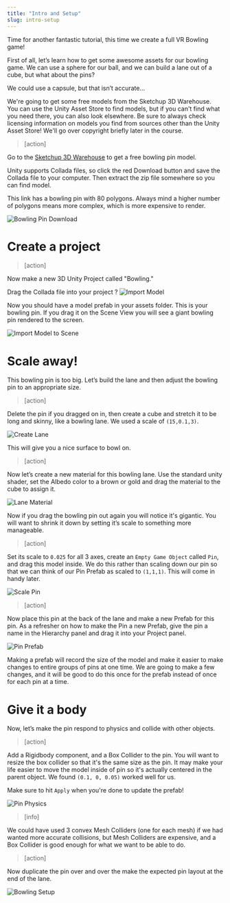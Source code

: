 ```yaml
---
title: "Intro and Setup"
slug: intro-setup
---
```


Time for another fantastic tutorial, this time we create a full VR Bowling game!

First of all, let’s learn how to get some awesome assets for our bowling game. We can use a sphere for our ball, and we can build a lane out of a cube, but what about the pins?

We could use a capsule, but that isn’t accurate...

We're going to get some free models from the Sketchup 3D Warehouse. You can use the Unity Asset Store to find models, but if you can't find what you need there, you can also look elsewhere. Be sure to always check licensing information on models you find from sources other than the Unity Asset Store! We'll go over copyright briefly later in the course.

> [action]
>
Go to the [Sketchup 3D Warehouse](https://3dwarehouse.sketchup.com/model.html?id=9ad3782c82b1e1ba70d6f696167a3190) to get a free bowling pin model.
>
Unity supports Collada files, so click the red Download button and save the Collada file to your computer. Then extract the zip file somewhere so you can find model.

This link has a bowling pin with 80 polygons. Always mind a higher number of polygons means more complex, which is more expensive to render.

![Bowling Pin Download](assets/pin_sketchup.png)

# Create a project

> [action]
>
Now make a new 3D Unity Project called "Bowling."
>
Drag the Collada file into your project
?
![Import Model](assets/drag_file.gif)

Now you should have a model prefab in your assets folder. This is your bowling pin. If you drag it on the Scene View you will see a giant bowling pin rendered to the screen.

![Import Model to Scene](assets/drag_pin.gif)

# Scale away!

This bowling pin is too big. Let’s build the lane and then adjust the bowling pin to an appropriate size.

> [action]
>
Delete the pin if you dragged on in, then create a cube and stretch it to be long and skinny, like a bowling lane. We used a scale of `(15,0.1,3)`.
>
![Create Lane](assets/Capture1.png)

This will give you a nice surface to bowl on.

> [action]
>
Now let’s create a new material for this bowling lane. Use the standard unity shader, set the Albedo color to a brown or gold and drag the material to the cube to assign it.
>
![Lane Material](assets/Capture2.png)

Now if you drag the bowling pin out again you will notice it's gigantic. You will want to shrink it down by setting it’s scale to something more manageable.

> [action]
>
Set its scale to `0.025` for all 3 axes, create an `Empty Game Object` called `Pin`, and drag this model inside. We do this rather than scaling down our pin so that we can think of our Pin Prefab as scaled to `(1,1,1)`. This will come in handy later.
>
![Scale Pin](assets/Capture4.png)

<!-- -->

> [action]
>
Now place this pin at the back of the lane and make a new Prefab for this pin. As a refresher on how to make the Pin a new Prefab, give the pin a name in the Hierarchy panel and drag it into your Project panel.
>
![Pin Prefab](assets/Capture6.png)

Making a prefab will record the size of the model and make it easier to make changes to entire groups of pins at one time. We are going to make a few changes, and it will be good to do this once for the prefab instead of once for each pin at a time.

# Give it a body

Now, let’s make the pin respond to physics and collide with other objects.

> [action]
>
Add a Rigidbody component, and a Box Collider to the pin. You will want to resize the box collider so that it's the same size as the pin. It may make your life easier to move the model inside of pin so it's actually centered in the parent object. We found `(0.1, 0, 0.05)` worked well for us.
>
Make sure to hit `Apply` when you're done to update the prefab!
>
![Pin Physics](assets/Capture7.png)

<!-- -->

> [info]
>
We could have used 3 convex Mesh Colliders (one for each mesh) if we had wanted more accurate collisions, but Mesh Colliders are expensive, and a Box Collider is good enough for what we want to be able to do.

<!-- -->

> [action]
>
Now duplicate the pin over and over the make the expected pin layout at the end of the lane.
>
![Bowling Setup](assets/Capture8.png)
